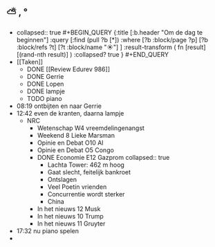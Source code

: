 ## ⛅ , °
- collapsed:: true
  #+BEGIN_QUERY 
  {:title [:b.header "Om de dag te beginnen"]
   :query [:find (pull ?b [*])
     :where 
       [?b :block/page ?p]
       [?b :block/refs ?t]
       [?t :block/name "☀️"]
   ]
   :result-transform ( fn [result] [(rand-nth result)] )
   :collapsed? true
  }
  #+END_QUERY
- [[Taken]]
	- DONE [[Review Edurev 986]]
	- DONE Gerrie
	- DONE Lopen
	- DONE lampje
	- TODO piano
- 08:19 ontbijten en naar Gerrie
- 12:42 even de kranten, daarna lampje
	- NRC
		- Wetenschap W4 vreemdelingenangst
		- Weekend 8 Lieke Marsman
		- Opinie en Debat O10 AI
		- Opinie en Debat O5 Congo
		- DONE Economie E12 Gazprom
		  collapsed:: true
			- Lachta Tower: 462 m hoog
			- Gaat slecht, feitelijk bankroet
			- Ontslagen
			- Veel Poetin vrienden
			- Concurrentie wordt sterker
			- China
		- In het nieuws 12 Musk
		- In het nieuws 10 Trump
		- In het nieuws 11 Gruyter
- 17:32 nu piano spelen
-